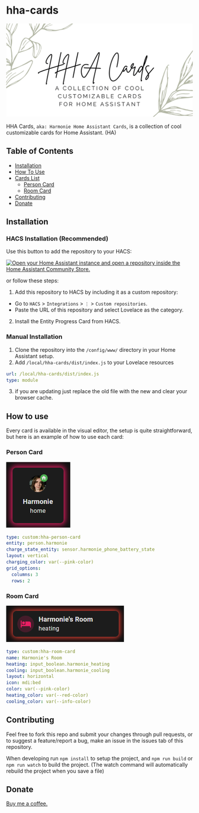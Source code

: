 # hha-cards

![HHA-Cards](https://github.com/harmonie-durrant/hha-cards/blob/main/docs/HHA%20Cards.png?raw=true)

HHA Cards, `aka: Harmonie Home Assistant Cards`, is a collection of cool customizable cards for Home Assistant. (HA)

## Table of Contents

- [Installation](#installation)
- [How To Use](#how-to-use)
- [Cards List](#cards-list)
  - [Person Card](#person-card)
  - [Room Card](#room-card)
- [Contributing](#contributing)
- [Donate](#donate)

## Installation

### HACS Installation (Recommended)
Use this button to add the repository to your HACS:

[![Open your Home Assistant instance and open a repository inside the Home Assistant Community Store.](https://my.home-assistant.io/badges/hacs_repository.svg)](https://my.home-assistant.io/redirect/hacs_repository/?owner=harmonie-durrant&repository=hha-cards&category=frontend)

or follow these steps:
1. Add this repository to HACS by including it as a custom repository:
  - Go to `HACS` > `Integrations` > `⋮` > `Custom repositories`.
  - Paste the URL of this repository and select Lovelace as the category.
2. Install the Entity Progress Card from HACS.

### Manual Installation

1. Clone the repository into the `/config/www/` directory in your Home Assistant setup.
2. Add `/local/hha-cards/dist/index.js` to your Lovelace resources
```yaml
url: /local/hha-cards/dist/index.js
type: module
```
3. if you are updating just replace the old file with the new and clear your browser cache.

## How to use

Every card is available in the visual editor, the setup is quite straightforward, but here is an example of how to use each card:

### Person Card

![Person card example](docs/examples/person.png)

```yaml
type: custom:hha-person-card
entity: person.harmonie
charge_state_entity: sensor.harmonie_phone_battery_state
layout: vertical
charging_color: var(--pink-color)
grid_options:
  columns: 3
  rows: 2
```

### Room Card

![Room card example](docs/examples/room.png)

```yaml
type: custom:hha-room-card
name: Harmonie's Room
heating: input_boolean.harmonie_heating
cooling: input_boolean.harmonie_cooling
layout: horizontal
icon: mdi:bed
color: var(--pink-color)
heating_color: var(--red-color)
cooling_color: var(--info-color)
```

## Contributing

Feel free to fork this repo and submit your changes through pull requests, or to suggest a feature/report a bug, make an issue in the issues tab of this repository.

When developing run `npm install` to setup the project, and `npm run build` or `npm run watch` to build the project. (The watch command will automatically rebuild the project when you save a file)

## Donate

[Buy me a coffee.](https://buymeacoffee.com/harmonie)
